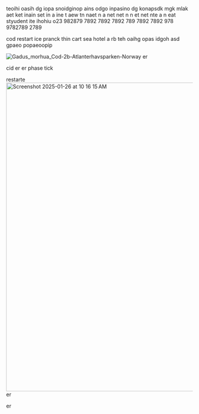teoihi oasih dg iopa snoidginop ains odgo inpasino dg konapsdk mgk mlak  
aet
ket inain set in
a ine
t
 aew 
 tn naet
 n a
  net
   net
    n
    n et
     net
      nte
      a n eat   styudent  ite ihohiu o23 982879 7892 7892 7892 789 7892 7892 978 9782789 2789 

cod restart      ice pranck          thin     cart     sea   hotel        a rb       teh oaihg opas idgoh asd gpaeo popaeoopip 

![Gadus_morhua_Cod-2b-Atlanterhavsparken-Norway](https://github.com/user-attachments/assets/bb363361-08c3-4519-85d3-d17bcc5d7e20) er 

cid er er phase tick

restarte  <img width="835" alt="Screenshot 2025-01-26 at 10 16 15 AM" src="https://github.com/user-attachments/assets/dfd298ea-4acb-4651-b5b6-23d7a94149bc" /> er 

er 
